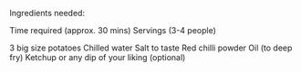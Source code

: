 Ingredients needed:

Time required (approx. 30 mins)
Servings (3-4 people)

3 big size potatoes
Chilled water
Salt to taste
Red chilli powder
Oil (to deep fry)
Ketchup or any dip of your liking (optional)

